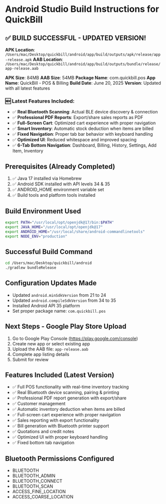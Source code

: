 # Android Studio Build Instructions for QuickBill

## ✅ BUILD SUCCESSFUL - UPDATED VERSION!

**APK Location**: `/Users/mac/Desktop/quickbill/android/app/build/outputs/apk/release/app-release.apk`
**AAB Location**: `/Users/mac/Desktop/quickbill/android/app/build/outputs/bundle/release/app-release.aab`

**APK Size**: 84MB
**AAB Size**: 54MB
**Package Name**: com.quickbill.pos
**App Name**: QuickBill - POS & Billing
**Build Date**: June 20, 2025
**Version**: Updated with all latest features

### 🆕 Latest Features Included:
- ✅ **Real Bluetooth Scanning**: Actual BLE device discovery & connection
- ✅ **Professional PDF Reports**: Export/share sales reports as PDF
- ✅ **Full-Screen Cart**: Optimized cart experience with proper navigation
- ✅ **Smart Inventory**: Automatic stock deduction when items are billed
- ✅ **Fixed Navigation**: Proper tab bar behavior with keyboard handling
- ✅ **Optimized UI**: Reduced whitespace and improved spacing
- ✅ **6-Tab Bottom Navigation**: Dashboard, Billing, History, Settings, Add Item, Inventory

## Prerequisites (Already Completed)
1. ✅ Java 17 installed via Homebrew
2. ✅ Android SDK installed with API levels 34 & 35
3. ✅ ANDROID_HOME environment variable set
4. ✅ Build tools and platform tools installed

## Build Environment Used
```bash
export PATH="/usr/local/opt/openjdk@17/bin:$PATH"
export JAVA_HOME="/usr/local/opt/openjdk@17"
export ANDROID_HOME="/usr/local/share/android-commandlinetools"
export NODE_ENV="production"
```

## Successful Build Command
```bash
cd /Users/mac/Desktop/quickbill/android
./gradlew bundleRelease
```

## Configuration Updates Made
- Updated `android.minSdkVersion` from 21 to 24
- Updated `android.compileSdkVersion` from 34 to 35
- Installed Android API 35 platform
- Set proper package name: `com.quickbill.pos`

## Next Steps - Google Play Store Upload
1. Go to Google Play Console (https://play.google.com/console)
2. Create new app or select existing app
3. Upload the AAB file: `app-release.aab`
4. Complete app listing details
5. Submit for review

## Features Included (Latest Version)
- ✅ Full POS functionality with real-time inventory tracking
- ✅ Real Bluetooth device scanning, pairing & printing
- ✅ Professional PDF report generation with export/share
- ✅ Customer management
- ✅ Automatic inventory deduction when items are billed
- ✅ Full-screen cart experience with proper navigation
- ✅ Sales reporting with export functionality
- ✅ Bill generation with Bluetooth printer support
- ✅ Quotations and credit notes
- ✅ Optimized UI with proper keyboard handling
- ✅ Fixed bottom tab navigation

## Bluetooth Permissions Configured
- BLUETOOTH
- BLUETOOTH_ADMIN
- BLUETOOTH_CONNECT
- BLUETOOTH_SCAN
- ACCESS_FINE_LOCATION
- ACCESS_COARSE_LOCATION